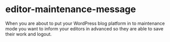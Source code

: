 # editor-maintenance-message
When you are about to put your WordPress blog platform in to maintenance mode you want to inform your editors in advanced so they are able to save their work and logout.
